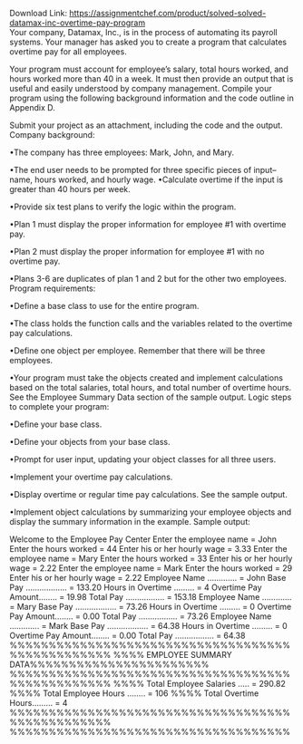 Download Link: https://assignmentchef.com/product/solved-solved-datamax-inc-overtime-pay-program
<br>
Your company, Datamax, Inc., is in the process of automating its payroll systems. Your manager has asked you to create a program that calculates overtime pay for all employees.

Your program must account for employee’s salary, total hours worked, and hours worked more than 40 in a week. It must then provide an output that is useful and easily understood by company management. Compile your program using the following background information and the code outline in Appendix D.

Submit your project as an attachment, including the code and the output. Company background:

•The company has three employees: Mark, John, and Mary.

•The end user needs to be prompted for three specific pieces of input–name, hours worked, and hourly wage. •Calculate overtime if the input is greater than 40 hours per week.

•Provide six test plans to verify the logic within the program.

•Plan 1 must display the proper information for employee #1 with overtime pay.

•Plan 2 must display the proper information for employee #1 with no overtime pay.

•Plans 3-6 are duplicates of plan 1 and 2 but for the other two employees. Program requirements:

•Define a base class to use for the entire program.

•The class holds the function calls and the variables related to the overtime pay calculations.

•Define one object per employee. Remember that there will be three employees.

•Your program must take the objects created and implement calculations based on the total salaries, total hours, and total number of overtime hours. See the Employee Summary Data section of the sample output. Logic steps to complete your program:

•Define your base class.

•Define your objects from your base class.

•Prompt for user input, updating your object classes for all three users.

•Implement your overtime pay calculations.

•Display overtime or regular time pay calculations. See the sample output.

•Implement object calculations by summarizing your employee objects and display the summary information in the example. Sample output:

Welcome to the Employee Pay Center Enter the employee name = John Enter the hours worked = 44 Enter his or her hourly wage = 3.33 Enter the employee name = Mary Enter the hours worked = 33 Enter his or her hourly wage = 2.22 Enter the employee name = Mark Enter the hours worked = 29 Enter his or her hourly wage = 2.22 Employee Name …………. = John Base Pay ……………… = 133.20 Hours in Overtime ……… = 4 Overtime Pay Amount…….. = 19.98 Total Pay …………….. = 153.18 Employee Name …………. = Mary Base Pay ……………… = 73.26 Hours in Overtime ……… = 0 Overtime Pay Amount…….. = 0.00 Total Pay …………….. = 73.26 Employee Name …………. = Mark Base Pay ……………… = 64.38 Hours in Overtime ……… = 0 Overtime Pay Amount…….. = 0.00 Total Pay …………….. = 64.38 %%%%%%%%%%%%%%%%%%%%%%%%%%%%%%%%%%%%%%%%%%%%%%%%% %%%% EMPLOYEE SUMMARY DATA%%%%%%%%%%%%%%%%%%%%%%% %%%%%%%%%%%%%%%%%%%%%%%%%%%%%%%%%%%%%%%%%%%%%%%%% %%%% Total Employee Salaries ….. = 290.82 %%%% Total Employee Hours …….. = 106 %%%% Total Overtime Hours……… = 4 %%%%%%%%%%%%%%%%%%%%%%%%%%%%%%%%%%%%%%%%%%%%%%%%% %%%%%%%%%%%%%%%%%%%%%%%%%%%%%%%%%%%%